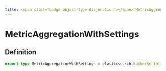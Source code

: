 ```yaml
---
title: <span class="badge object-type-disjunction"></span> MetricAggregationWithSettings
---
```

# <span class="badge object-type-disjunction"></span> MetricAggregationWithSettings

## Definition

```typescript
export type MetricAggregationWithSettings = elasticsearch.BucketScript | elasticsearch.CumulativeSum | elasticsearch.Derivative | elasticsearch.SerialDiff | elasticsearch.RawData | elasticsearch.RawDocument | elasticsearch.UniqueCount | elasticsearch.Percentiles | elasticsearch.ExtendedStats | elasticsearch.Min | elasticsearch.Max | elasticsearch.Sum | elasticsearch.Average | elasticsearch.MovingAverage | elasticsearch.MovingFunction | elasticsearch.Logs | elasticsearch.Rate | elasticsearch.TopMetrics;

```
